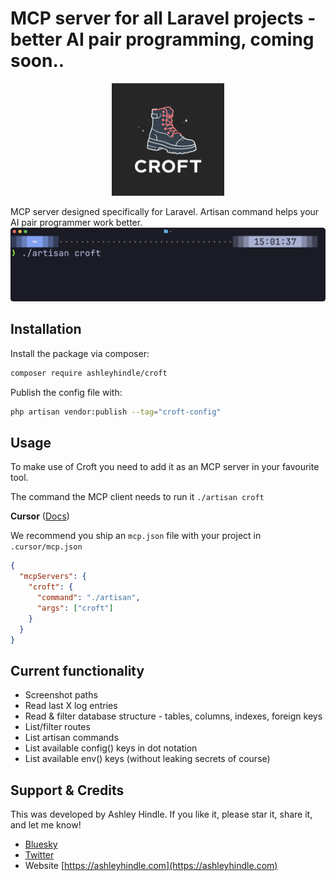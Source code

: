 #  MCP server for all Laravel projects - better AI pair programming, coming soon..

<p align="center">
<img src="croft-boot-bg2.png" width=180 height=180/>
</p>


MCP server designed specifically for Laravel. Artisan command helps your AI pair programmer work better.
![](docs-terminal.png)


## Installation

Install the package via composer:

```bash
composer require ashleyhindle/croft
```

Publish the config file with:

```bash
php artisan vendor:publish --tag="croft-config"
```

## Usage
To make use of Croft you need to add it as an MCP server in your favourite tool.

The command the MCP client needs to run it `./artisan croft`

**Cursor** ([Docs](https://docs.cursor.com/context/model-context-protocol#configuring-mcp-servers))

We recommend you ship an `mcp.json` file with your project in `.cursor/mcp.json`

```json
{
  "mcpServers": {
    "croft": {
      "command": "./artisan",
      "args": ["croft"]
    }
  }
}
```

## Current functionality
- Screenshot paths
- Read last X log entries
- Read & filter database structure - tables, columns, indexes, foreign keys
- List/filter routes
- List artisan commands
- List available config() keys in dot notation
- List available env() keys (without leaking secrets of course)


## Support & Credits

This was developed by Ashley Hindle. If you like it, please star it, share it, and let me know!

- [Bluesky](https://bsky.app/profile/ashleyhindle.com)
- [Twitter](https://twitter.com/ashleyhindle)
- Website [https://ashleyhindle.com](https://ashleyhindle.com)

